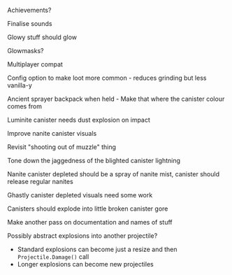 Achievements?

Finalise sounds

Glowy stuff should glow

Glowmasks?

Multiplayer compat

Config option to make loot more common - reduces grinding but less vanilla-y

Ancient sprayer backpack when held - Make that where the canister colour comes from

Luminite canister needs dust explosion on impact

Improve nanite canister visuals

Revisit "shooting out of muzzle" thing

Tone down the jaggedness of the blighted canister lightning

Nanite canister depleted should be a spray of nanite mist, canister should release regular nanites

Ghastly canister depleted visuals need some work

Canisters should explode into little broken canister gore

Make another pass on documentation and names of stuff

Possibly abstract explosions into another projectile?

- Standard explosions can become just a resize and then `Projectile.Damage()` call
- Longer explosions can become new projectiles